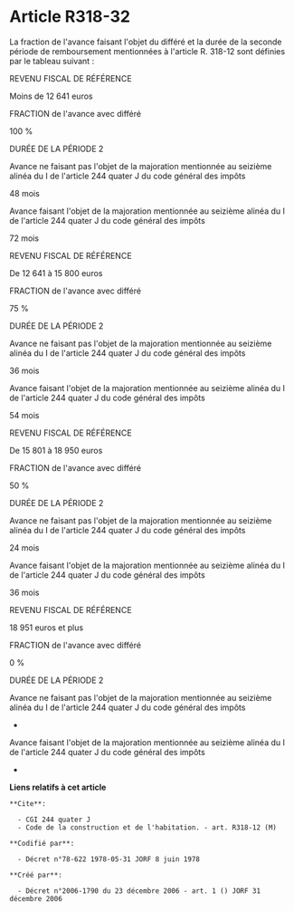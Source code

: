 # Article R318-32

La fraction de l'avance faisant l'objet du différé et la durée de la seconde période de remboursement mentionnées à l'article
R. 318-12 sont définies par le tableau suivant :

REVENU FISCAL DE RÉFÉRENCE

Moins de 12 641 euros

FRACTION de l'avance avec différé

100 %

DURÉE DE LA PÉRIODE 2

Avance ne faisant pas l'objet de la majoration mentionnée au seizième alinéa du I de l'article 244 quater J du code général
des impôts

48 mois

Avance faisant l'objet de la majoration mentionnée au seizième alinéa du I de l'article 244 quater J du code général des
impôts

72 mois 

REVENU FISCAL DE RÉFÉRENCE

De 12 641 à 15 800 euros

FRACTION de l'avance avec différé

75 %

DURÉE DE LA PÉRIODE 2

Avance ne faisant pas l'objet de la majoration mentionnée au seizième alinéa du I de l'article 244 quater J du code général
des impôts

36 mois

Avance faisant l'objet de la majoration mentionnée au seizième alinéa du I de l'article 244 quater J du code général des
impôts

54 mois 

REVENU FISCAL DE RÉFÉRENCE

De 15 801 à 18 950 euros

FRACTION de l'avance avec différé

50 %

DURÉE DE LA PÉRIODE 2

Avance ne faisant pas l'objet de la majoration mentionnée au seizième alinéa du I de l'article 244 quater J du code général
des impôts

24 mois

Avance faisant l'objet de la majoration mentionnée au seizième alinéa du I de l'article 244 quater J du code général des
impôts

36 mois 

REVENU FISCAL DE RÉFÉRENCE

18 951 euros et plus

FRACTION de l'avance avec différé

0 %

DURÉE DE LA PÉRIODE 2

Avance ne faisant pas l'objet de la majoration mentionnée au seizième alinéa du I de l'article 244 quater J du code général
des impôts

-

Avance faisant l'objet de la majoration mentionnée au seizième alinéa du I de l'article 244 quater J du code général des
impôts

-

**Liens relatifs à cet article**

	**Cite**:

	  - CGI 244 quater J
	  - Code de la construction et de l'habitation. - art. R318-12 (M)

	**Codifié par**:

	  - Décret n°78-622 1978-05-31 JORF 8 juin 1978

	**Créé par**:

	  - Décret n°2006-1790 du 23 décembre 2006 - art. 1 () JORF 31 décembre 2006
